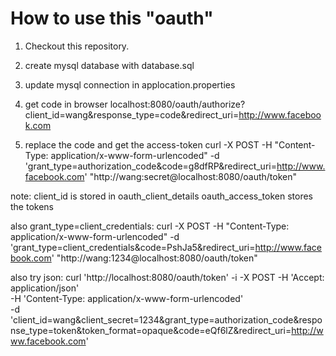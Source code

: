 # How to use this "oauth"

1. Checkout this repository.

2. create mysql database with database.sql

3. update mysql connection in applocation.properties

4. get code in browser
localhost:8080/oauth/authorize?client_id=wang&response_type=code&redirect_uri=http://www.facebook.com

5. replace the code and get the access-token
curl -X POST -H "Content-Type: application/x-www-form-urlencoded" -d 'grant_type=authorization_code&code=g8dfRP&redirect_uri=http://www.facebook.com' "http://wang:secret@localhost:8080/oauth/token"


note:
client_id is stored in  oauth_client_details
oauth_access_token stores the tokens

also grant_type=client_credentials: 
curl -X POST -H "Content-Type: application/x-www-form-urlencoded" -d 'grant_type=client_credentials&code=PshJa5&redirect_uri=http://www.facebook.com' "http://wang:1234@localhost:8080/oauth/token"
 


also try json:
 curl 'http://localhost:8080/oauth/token' -i -X POST -H 'Accept: application/json'\
 -H 'Content-Type: application/x-www-form-urlencoded' \
 -d 'client_id=wang&client_secret=1234&grant_type=authorization_code&response_type=token&token_format=opaque&code=eQf6lZ&redirect_uri=http://www.facebook.com'